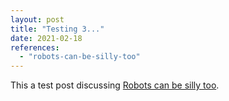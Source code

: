 ```yaml
---
layout: post
title: "Testing 3..."
date: 2021-02-18
references:
  - "robots-can-be-silly-too"
---
```


This a test post discussing [Robots can be silly too](/music/#robots-can-be-silly-too).
